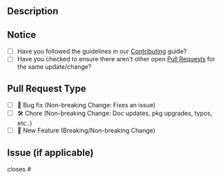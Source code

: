 ## Description

<!-- Please describe your changes -->

## Notice

<!-- Before submitting a pull request, please make sure you have answered the following: -->

- [ ] Have you followed the guidelines in our [Contributing]('https://github.com/dannydeezy/tao-wallet/blob/main/CONTRIBUTING.md) guide?
- [ ] Have you checked to ensure there aren't other open [Pull Requests](https://github.com/dannydeezy/tao-wallet/pulls) for the same update/change?

## Pull Request Type

- [ ] :bug: Bug fix (Non-breaking Change: Fixes an issue)
- [ ] :hammer_and_wrench: Chore (Non-breaking Change: Doc updates, pkg upgrades, typos, etc..)
- [ ] :nail_care: New Feature (Breaking/Non-breaking Change)

## Issue (if applicable)

<!-----------------------------------------------------------------------------
If applicable, please link to the github issue and put `closes #XXXX` in your comment to auto-close the issue that your PR fixes.
------------------------------------------------------------------------------>

closes #
